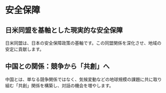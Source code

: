 # 安全保障

## 日米同盟を基軸とした現実的な安全保障
日米同盟は、日本の安全保障政策の基軸です。この同盟関係を深化させ、地域の安定に貢献します。

## 中国との関係：競争から「共創」へ
中国とは、単なる競争関係ではなく、気候変動などの地球規模の課題に共に取り組む「共創」関係を構築し、対話の機会を増やします。
